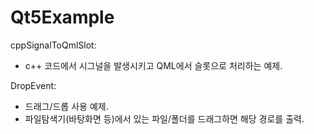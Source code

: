 # Qt5Example

cppSignalToQmlSlot:
 - c++ 코드에서 시그널을 발생시키고 QML에서 슬롯으로 처리하는 예제.

DropEvent:
 - 드래그/드롭 사용 예제.
 - 파일탐색기(바탕화면 등)에서 있는 파일/폴더를 드래그하면 해당 경로를 출력.

